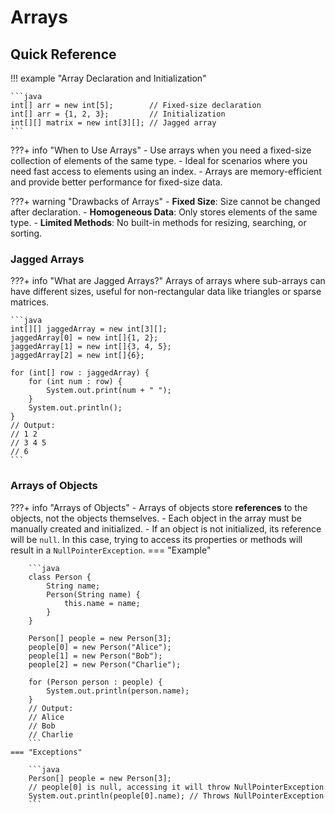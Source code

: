 # Arrays

## Quick Reference

!!! example "Array Declaration and Initialization"

    ```java
    int[] arr = new int[5];        // Fixed-size declaration
    int[] arr = {1, 2, 3};         // Initialization
    int[][] matrix = new int[3][]; // Jagged array
    ```

???+ info "When to Use Arrays"
    - Use arrays when you need a fixed-size collection of elements of the same type.
    - Ideal for scenarios where you need fast access to elements using an index.
    - Arrays are memory-efficient and provide better performance for fixed-size data.

???+ warning "Drawbacks of Arrays"
    - **Fixed Size**: Size cannot be changed after declaration.
    - **Homogeneous Data**: Only stores elements of the same type.
    - **Limited Methods**: No built-in methods for resizing, searching, or sorting.

### Jagged Arrays

???+ info "What are Jagged Arrays?"
    Arrays of arrays where sub-arrays can have different sizes, useful for non-rectangular data like triangles or sparse matrices.

    ```java
    int[][] jaggedArray = new int[3][];
    jaggedArray[0] = new int[]{1, 2};
    jaggedArray[1] = new int[]{3, 4, 5};
    jaggedArray[2] = new int[]{6};

    for (int[] row : jaggedArray) {
        for (int num : row) {
            System.out.print(num + " ");
        }
        System.out.println();
    }
    // Output:
    // 1 2
    // 3 4 5
    // 6
    ```

### Arrays of Objects

???+ info "Arrays of Objects"
    - Arrays of objects store **references** to the objects, not the objects themselves.
    - Each object in the array must be manually created and initialized.
    - If an object is not initialized, its reference will be `null`. In this case, trying to access its properties or methods will result in a `NullPointerException`.
    === "Example"

        ```java
        class Person {
            String name;
            Person(String name) {
                this.name = name;
            }
        }

        Person[] people = new Person[3];
        people[0] = new Person("Alice");
        people[1] = new Person("Bob");
        people[2] = new Person("Charlie");

        for (Person person : people) {
            System.out.println(person.name);
        }
        // Output:
        // Alice
        // Bob
        // Charlie
        ```
    === "Exceptions"

        ```java
        Person[] people = new Person[3];
        // people[0] is null, accessing it will throw NullPointerException
        System.out.println(people[0].name); // Throws NullPointerException
        ```